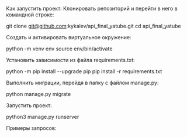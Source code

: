 Как запустить проект:
Клонировать репозиторий и перейти в него в командной строке:

git clone git@github.com:kykalev/api_final_yatube.git
cd api_final_yatube

Cоздать и активировать виртуальное окружение:

python -m venv env
source env/bin/activate

Установить зависимости из файла requirements.txt:

python -m pip install --upgrade pip
pip install -r requirements.txt

Выполнить миграции, перейдя в папку с файлом manage.py:

python manage.py migrate

Запустить проект:

python3 manage.py runserver

Примеры запросов:

